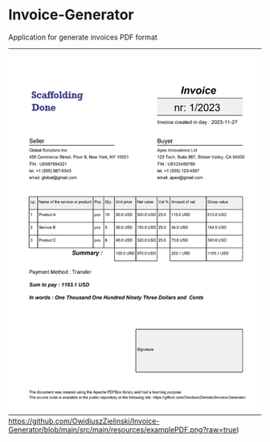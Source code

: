 # Invoice-Generator
Application for generate invoices PDF format
***
![Example](https://github.com/OwidiuszZielinski/Invoice-Generator/blob/main/src/main/resources/examplePDF.png?raw=true)https://github.com/OwidiuszZielinski/Invoice-Generator/blob/main/src/main/resources/examplePDF.png?raw=true)

